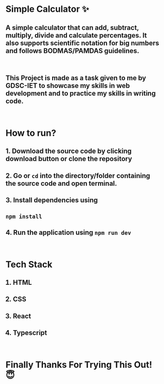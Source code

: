 # Simple Calculator ✨

<h2>
    A simple calculator that can add, subtract, multiply, divide and calculate percentages. It also supports scientific notation for big numbers and follows BODMAS/PAMDAS guidelines.
</h2>

<br>

<h2>
    This Project is made as a task given to me by GDSC-IET to showcase my skills in web development and to practice my skills in writing code.  
</h2>

<br>

# How to run?

## 1. Download the source code by clicking download button or clone the repository

## 2. Go or `cd` into the directory/folder containing the source code and open terminal.

## 3. Install dependencies using

## `npm install`

## 4. Run the application using `npm run dev`

<br>

<h1>Tech Stack</h1>
<ol>
    <h2><li>HTML</li></h2>
    <h2><li>CSS</li></h2>
    <h2><li>React</li></h2>
    <h2><li>Typescript</li></h2>
</ol>

<br>

# Finally Thanks For Trying This Out! 😇
